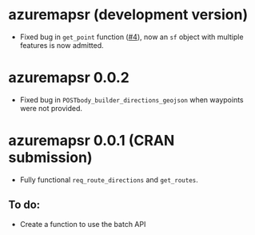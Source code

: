 # azuremapsr (development version)

- Fixed bug in `get_point` function ([#4](https://github.com/juanfonsecaLS1/azuremapsr/issues/4)), now an `sf` object with multiple features is now admitted.

# azuremapsr 0.0.2

- Fixed bug in `POSTbody_builder_directions_geojson` when waypoints were not provided.

# azuremapsr 0.0.1 (CRAN submission)

- Fully functional `req_route_directions` and `get_routes`.

## To do:

- Create a function to use the batch API

